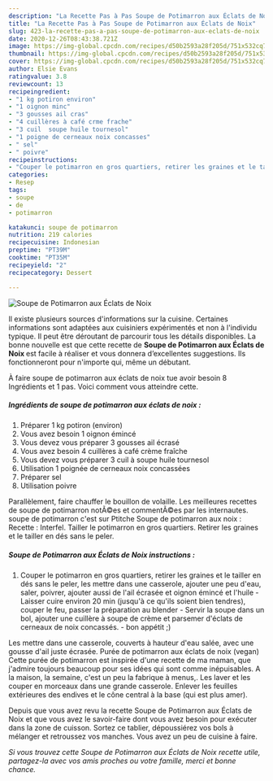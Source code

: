 ```yaml
---
description: "La Recette Pas à Pas Soupe de Potimarron aux Éclats de Noix"
title: "La Recette Pas à Pas Soupe de Potimarron aux Éclats de Noix"
slug: 423-la-recette-pas-a-pas-soupe-de-potimarron-aux-eclats-de-noix
date: 2020-12-26T08:43:38.721Z
image: https://img-global.cpcdn.com/recipes/d50b2593a28f205d/751x532cq70/soupe-de-potimarron-aux-eclats-de-noix-photo-principale-de-la-recette.jpg
thumbnail: https://img-global.cpcdn.com/recipes/d50b2593a28f205d/751x532cq70/soupe-de-potimarron-aux-eclats-de-noix-photo-principale-de-la-recette.jpg
cover: https://img-global.cpcdn.com/recipes/d50b2593a28f205d/751x532cq70/soupe-de-potimarron-aux-eclats-de-noix-photo-principale-de-la-recette.jpg
author: Elsie Evans
ratingvalue: 3.8
reviewcount: 13
recipeingredient:
- "1 kg potiron environ"
- "1 oignon minc"
- "3 gousses ail cras"
- "4 cuillères à café crme frache"
- "3 cuil  soupe huile tournesol"
- "1 poigne de cerneaux noix concasses"
- " sel"
- " poivre"
recipeinstructions:
- "Couper le potimarron en gros quartiers, retirer les graines et le tailler en dés sans le peler, les mettre dans une casserole, ajouter une peu d&#39;eau, saler, poivrer, ajouter aussi de l&#39;ail écrasée et oignon émincé et l&#39;huile Laisser cuire environ 20 min (jusqu&#39;à ce qu&#39;ils soient bien tendres), couper le feu, passer la préparation au blender  Servir la soupe dans un bol, ajouter une cuillère à soupe de crème et parsemer d&#39;éclats de cerneaux de noix concassés.  bon appétit ;)"
categories:
- Resep
tags:
- soupe
- de
- potimarron

katakunci: soupe de potimarron 
nutrition: 219 calories
recipecuisine: Indonesian
preptime: "PT39M"
cooktime: "PT35M"
recipeyield: "2"
recipecategory: Dessert

---
```



![Soupe de Potimarron aux Éclats de Noix](https://img-global.cpcdn.com/recipes/d50b2593a28f205d/751x532cq70/soupe-de-potimarron-aux-eclats-de-noix-photo-principale-de-la-recette.jpg)

Il existe plusieurs sources d'informations sur la cuisine. Certaines informations sont adaptées aux cuisiniers expérimentés et non à l'individu typique. Il peut être déroutant de parcourir tous les détails disponibles. La bonne nouvelle est que cette recette de <strong> Soupe de Potimarron aux Éclats de Noix </strong> est facile à réaliser et vous donnera d’excellentes suggestions. Ils fonctionneront pour n'importe qui, même un débutant.

<!--inarticleads1-->

À faire soupe de potimarron aux éclats de noix tue avoir besoin 8 Ingrédients et 1 pas. Voici comment vous atteindre cette.

##### Ingrédients de soupe de potimarron aux éclats de noix :

1. Préparer 1 kg potiron (environ)
1. Vous avez besoin 1 oignon émincé
1. Vous devez vous préparer 3 gousses ail écrasé
1. Vous avez besoin 4 cuillères à café crème fraîche
1. Vous devez vous préparer 3 cuil à soupe huile tournesol
1. Utilisation 1 poignée de cerneaux noix concassées
1. Préparer  sel
1. Utilisation  poivre


Parallèlement, faire chauffer le bouillon de volaille. Les meilleures recettes de soupe de potimarron notÃ©es et commentÃ©es par les internautes. soupe de potimarron c&#39;est sur Ptitche Soupe de potimarron aux noix : Recette : Interfel. Tailler le potimarron en gros quartiers. Retirer les graines et le tailler en dés sans le peler. 

<!--inarticleads2-->

##### Soupe de Potimarron aux Éclats de Noix instructions :

1. Couper le potimarron en gros quartiers, retirer les graines et le tailler en dés sans le peler, les mettre dans une casserole, ajouter une peu d&#39;eau, saler, poivrer, ajouter aussi de l&#39;ail écrasée et oignon émincé et l&#39;huile - Laisser cuire environ 20 min (jusqu&#39;à ce qu&#39;ils soient bien tendres), couper le feu, passer la préparation au blender  - Servir la soupe dans un bol, ajouter une cuillère à soupe de crème et parsemer d&#39;éclats de cerneaux de noix concassés.  - bon appétit ;)


Les mettre dans une casserole, couverts à hauteur d&#39;eau salée, avec une gousse d&#39;ail juste écrasée. Purée de potimarron aux éclats de noix (vegan) Cette purée de potimarron est inspirée d&#39;une recette de ma maman, que j&#39;admire toujours beaucoup pour ses idées qui sont comme inépuisables. A la maison, la semaine, c&#39;est un peu la fabrique à menus,. Les laver et les couper en morceaux dans une grande casserole. Enlever les feuilles extérieures des endives et le cône central à la base (qui est plus amer). 

<!--inarticleads1-->

<p>
Depuis que vous avez revu la recette Soupe de Potimarron aux Éclats de Noix et que vous avez le savoir-faire dont vous avez besoin pour exécuter dans la zone de cuisson. Sortez ce tablier, dépoussiérez vos bols à mélanger et retroussez vos manches. Vous avez un peu de cuisine à faire.
</p>

<p>
<i>Si vous trouvez cette Soupe de Potimarron aux Éclats de Noix recette utile, partagez-la avec vos amis proches ou votre famille, merci et bonne chance.</i>
</p>
